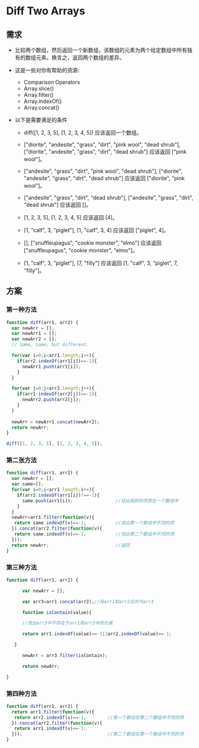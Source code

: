 # Diff Two Arrays 

## 需求

* 比较两个数组，然后返回一个新数组，该数组的元素为两个给定数组中所有独有的数组元素。换言之，返回两个数组的差异。  

* 这是一些对你有帮助的资源:

    * Comparison Operators
    * Array.slice()
    * Array.filter()
    * Array.indexOf()
    * Array.concat()

* 以下是需要满足的条件

  *  diff([1, 2, 3, 5], [1, 2, 3, 4, 5]) 应该返回一个数组。 
 
  *  ["diorite", "andesite", "grass", "dirt", "pink wool",     "dead shrub"], ["diorite", "andesite", "grass", "dirt",     "dead shrub"] 应该返回 ["pink wool"]。
  
  *  ["andesite", "grass", "dirt", "pink wool", "dead shrub"], ["diorite", "andesite", "grass", "dirt", "dead shrub"] 应该返回 ["diorite", "pink wool"]。 
 
  *  ["andesite", "grass", "dirt", "dead shrub"], ["andesite", "grass", "dirt", "dead shrub"] 应该返回 []。  

  *  [1, 2, 3, 5], [1, 2, 3, 4, 5] 应该返回 [4]。  

  *  [1, "calf", 3, "piglet"], [1, "calf", 3, 4] 应该返回 ["piglet", 4]。  

  *  [], ["snuffleupagus", "cookie monster", "elmo"] 应该返回 ["snuffleupagus", "cookie monster", "elmo"]。  

  *  [1, "calf", 3, "piglet"], [7, "filly"] 应该返回 [1, "calf", 3, "piglet", 7, "filly"]。  
  
## 方案  

### 第一种方法

```javascript
function diff(arr1, arr2) {
  var newArr = [];
  var newArr1 = [];
  var newArr2 = [];
  // Same, same; but different.

  for(var i=0;i<arr1.length;i++){
    if(arr2.indexOf(arr1[i])==-1){
      newArr1.push(arr1[i]);
    }
  }

  for(var j=0;j<arr2.length;j++){
    if(arr1.indexOf(arr2[j])==-1){
      newArr2.push(arr2[j]);
    }
  }
  
  newArr = newArr1.concat(newArr2);
  return newArr;
}

diff([1, 2, 3, 5], [1, 2, 3, 4, 5]);

```

### 第二张方法

```javascript
function diff(arr1, arr2) {
  var newArr = [];         
  var same=[];
  for(var i=0;i<arr1.length;i++){
    if(arr2.indexOf(arr1[i])!==-1){
      same.push(arr1[i]);                //找出相同的项放在一个数组中
    }
  }
  newArr=arr1.filter(function(v){
   return same.indexOf(v)==-1;           //找出第一个数组中不同的项
  }).concat(arr2.filter(function(v){
   return same.indexOf(v)==-1;           //找出第二个数组中不同的项
  }));
  return newArr;                         //返回
}
```
### 第三种方法

```javascript
function diff(arr1, arr2) {

      var newArr = [];

      var arr3=arr1.concat(arr2);//将arr1和arr2合并为arr3

      function isContain(value){

      //找出arr3中不存在于arr1和arr2中的元素

      return arr1.indexOf(value)==-1||arr2.indexOf(value)==-1;

   }

      newArr = arr3.filter(isContain);

      return newArr;

}

```
### 第四种方法

```javascript
function diff(arr1, arr2) { 
  return arr1.filter(function(v){
   return arr2.indexOf(v)==-1;        //第一个数组在第二个数组中不同的项
  }).concat(arr2.filter(function(v){
   return arr1.indexOf(v)==-1;
  }));                                //第二个数组在第一个数组中不同的项
}
```

